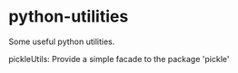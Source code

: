 # python-utilities

Some useful python utilities.

pickleUtils:
	Provide a simple facade to the package 'pickle'

